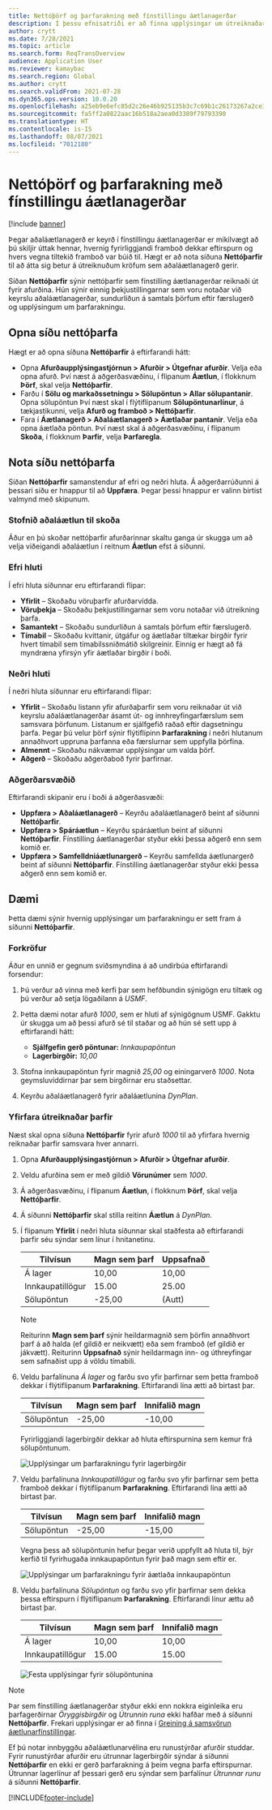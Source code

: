 ```yaml
---
title: Nettóþörf og þarfarakning með fínstillingu áætlanagerðar
description: Í þessu efnisatriði er að finna upplýsingar um útreiknaðar nettóþarfir og upplýsingar um þarfarakningu í fínstillingu áætlanagerðar.
author: crytt
ms.date: 7/28/2021
ms.topic: article
ms.search.form: ReqTransOverview
audience: Application User
ms.reviewer: kamaybac
ms.search.region: Global
ms.author: crytt
ms.search.validFrom: 2021-07-28
ms.dyn365.ops.version: 10.0.20
ms.openlocfilehash: a25eb9e6efc85d2c26e46b925135b3c7c69b1c26173267a2ce3f001f35fd0bab
ms.sourcegitcommit: fa5ff2a0822aac16b518a2aea0d3389f79793390
ms.translationtype: HT
ms.contentlocale: is-IS
ms.lasthandoff: 08/07/2021
ms.locfileid: "7012180"
---
```

# <a name="net-requirements-and-pegging-information-with-planning-optimization"></a>Nettóþörf og þarfarakning með fínstillingu áætlanagerðar

[!include [banner](../../includes/banner.md)]

Þegar aðaláætlanagerð er keyrð í fínstillingu áætlanagerðar er mikilvægt að þú skiljir úttak hennar, hvernig fyrirliggjandi framboð dekkar eftirspurn og hvers vegna tiltekið framboð var búið til. Hægt er að nota síðuna **Nettóþarfir** til að átta sig betur á útreiknuðum kröfum sem aðaláætlanagerð gerir.

Síðan **Nettóþarfir** sýnir nettóþarfir sem fínstilling áætlanagerðar reiknaði út fyrir afurðina. Hún sýnir einnig þekjustillingarnar sem voru notaðar við keyrslu aðaláætlanagerðar, sundurliðun á samtals þörfum eftir færslugerð og upplýsingum um þarfarakningu.

## <a name="open-the-net-requirements-page"></a>Opna síðu nettóþarfa

Hægt er að opna síðuna **Nettóþarfir** á eftirfarandi hátt:

- Opna **Afurðaupplýsingastjórnun \> Afurðir \> Útgefnar afurðir**. Velja eða opna afurð. Því næst á aðgerðasvæðinu, í flipanum **Áætlun**, í flokknum **Þörf**, skal velja **Nettóþarfir**.
- Farðu í **Sölu og markaðssetningu \> Sölupöntun \> Allar sölupantanir**. Opna sölupöntun Því næst skal í flýtiflipanum **Sölupöntunarlínur**, á tækjastikunni, velja **Afurð og framboð \> Nettóþarfir**.
- Fara í **Áætlanagerð \> Aðaláætlanagerð \> Áætlaðar pantanir**. Velja eða opna áætlaða pöntun. Því næst skal á aðgerðasvæðinu, í flipanum **Skoða**, í flokknum **Þarfir**, velja **Þarfaregla**.

## <a name="use-the-net-requirements-page"></a>Nota síðu nettóþarfa

Síðan **Nettóþarfir** samanstendur af efri og neðri hluta. Á aðgerðarrúðunni á þessari síðu er hnappur til að **Uppfæra**. Þegar þessi hnappur er valinn birtist valmynd með skipunum.

### <a name="select-a-master-plan-to-view"></a>Stofnið aðaláætlun til skoða

Áður en þú skoðar nettóþarfir afurðarinnar skaltu ganga úr skugga um að velja viðeigandi aðaláætlun í reitnum **Áætlun** efst á síðunni.

### <a name="upper-section"></a>Efri hluti

Í efri hluta síðunnar eru eftirfarandi flipar:

- **Yfirlit** – Skoðaðu vöruþarfir afurðarvídda.
- **Vöruþekja** – Skoðaðu þekjustillingarnar sem voru notaðar við útreikning þarfa.
- **Samantekt** – Skoðaðu sundurliðun á samtals þörfum eftir færslugerð.
- **Tímabil** – Skoðaðu kvittanir, útgáfur og áætlaðar tiltækar birgðir fyrir hvert tímabil sem tímabilssniðmátið skilgreinir. Einnig er hægt að fá myndræna yfirsýn yfir áætlaðar birgðir í boði.

### <a name="lower-section"></a>Neðri hluti

Í neðri hluta síðunnar eru eftirfarandi flipar:

- **Yfirlit** – Skoðaðu listann yfir afurðaþarfir sem voru reiknaðar út við keyrslu aðaláætlanagerðar ásamt út- og innhreyfingarfærslum sem samsvara þörfunum. Listanum er sjálfgefið raðað eftir dagsetningu þarfa. Þegar þú velur þörf sýnir flýtiflipinn **Þarfarakning** í neðri hlutanum annaðhvort uppruna þarfanna eða færslurnar sem uppfylla þörfina.
- **Almennt** – Skoðaðu nákvæmar upplýsingar um valda þörf.
- **Aðgerð** – Skoðaðu aðgerðaboð fyrir þarfirnar.

### <a name="the-action-pane"></a>Aðgerðarsvæðið

Eftirfarandi skipanir eru í boði á aðgerðasvæði:

- **Uppfæra \> Aðaláætlanagerð** – Keyrðu aðaláætlanagerð beint af síðunni **Nettóþarfir**.
- **Uppfæra \> Spáráætlun** – Keyrðu spáráætlun beint af síðunni **Nettóþarfir**. Fínstilling áætlanagerðar styður ekki þessa aðgerð enn sem komið er.
- **Uppfæra \> Samfelldniáætlunargerð** – Keyrðu samfellda áætlunargerð beint af síðunni **Nettóþarfir**. Fínstilling áætlanagerðar styður ekki þessa aðgerð enn sem komið er.

## <a name="example-scenario"></a>Dæmi

Þetta dæmi sýnir hvernig upplýsingar um þarfarakningu er sett fram á síðunni **Nettóþarfir**.

### <a name="prerequisites"></a>Forkröfur

Áður en unnið er gegnum sviðsmyndina á að undirbúa eftirfarandi forsendur:

1. Þú verður að vinna með kerfi þar sem hefðbundin sýnigögn eru tiltæk og þú verður að setja lögaðilann á *USMF*.
2. Þetta dæmi notar afurð *1000*, sem er hluti af sýnigögnum USMF. Gakktu úr skugga um að þessi afurð sé til staðar og að hún sé sett upp á eftirfarandi hátt:

    - **Sjálfgefin gerð pöntunar:** *Innkaupapöntun*
    - **Lagerbirgðir:** *10,00*

3. Stofna innkaupapöntun fyrir magnið *25,00* og einingarverð *1000*. Nota geymsluvíddirnar þar sem birgðirnar eru staðsettar.
4. Keyrðu aðaláætlanagerð fyrir aðaláætlunina *DynPlan*.

### <a name="review-the-calculated-requirements"></a>Yfirfara útreiknaðar þarfir

Næst skal opna síðuna **Nettóþarfir** fyrir afurð *1000* til að yfirfara hvernig reiknaðar þarfir samsvara hver annarri.

1. Opna **Afurðaupplýsingastjórnun \> Afurðir \> Útgefnar afurðir**.
1. Veldu afurðina sem er með gildið **Vörunúmer** sem *1000*.
1. Á aðgerðasvæðinu, í flipanum **Áætlun**, í flokknum **Þörf**, skal velja **Nettóþarfir**.
1. Á síðunni **Nettóþarfir** skal stilla reitinn **Áætlun** á *DynPlan*.
1. Í flipanum **Yfirlit** í neðri hluta síðunnar skal staðfesta að eftirfarandi þarfir séu sýndar sem línur í hnitanetinu.

    | Tilvísun | Magn sem þarf | Uppsafnað |
    |---|---|---|
    | Á lager | 10,00 | 10,00 |
    | Innkaupatillögur | 15.00 | 25.00 |
    | Sölupöntun | -25,00 | (Autt) |

    > [!NOTE]
    > Reiturinn **Magn sem þarf** sýnir heildarmagnið sem þörfin annaðhvort þarf á að halda (ef gildið er neikvætt) eða sem framboð (ef gildið er jákvætt). Reiturinn **Uppsafnað** sýnir heildarmagn inn- og úthreyfingar sem safnaðist upp á völdu tímabili.

1. Veldu þarfalínuna *Á lager* og farðu svo yfir þarfirnar sem þetta framboð dekkar í flýtiflipanum **Þarfarakning**. Eftirfarandi lína ætti að birtast þar.

    | Tilvísun | Magn sem þarf | Innifalið magn |
    |---|---|---|
    | Sölupöntun | -25,00 | -10,00 |

    Fyrirliggjandi lagerbirgðir dekkar að hluta eftirspurnina sem kemur frá sölupöntunum.

    ![Upplýsingar um þarfarakningu fyrir lagerbirgðir](media/pegging-on-hand.png "Upplýsingar um þarfarakningu fyrir lagerbirgðir")

1. Veldu þarfalínuna *Innkaupatillögur* og farðu svo yfir þarfirnar sem þetta framboð dekkar í flýtiflipanum **Þarfarakning**. Eftirfarandi lína ætti að birtast þar.

    | Tilvísun | Magn sem þarf | Innifalið magn |
    |---|---|---|
    | Sölupöntun | -25,00 | -15,00 |

    Vegna þess að sölupöntunin hefur þegar verið uppfyllt að hluta til, býr kerfið til fyrirhugaða innkaupapöntun fyrir það magn sem eftir er.

    ![Upplýsingar um þarfarakningu fyrir áætlaða innkaupapöntun](media/pegging-planned-purchase-order.png "Upplýsingar um þarfarakningu fyrir áætlaða innkaupapöntun")

1. Veldu þarfalínuna *Sölupöntun* og farðu svo yfir þarfirnar sem dekka þessa eftirspurn í flýtiflipanum **Þarfarakning**. Eftirfarandi línur ættu að birtast þar.

    | Tilvísun | Magn sem þarf | Innifalið magn |
    |---|---|---|
    | Á lager | 10,00 | 10,00 |
    | Innkaupatillögur | 15.00 | 15.00 |

    ![Festa upplýsingar fyrir sölupöntunina](media/pegging-planned-purchase-order.png "Festir upplýsingar fyrir sölupöntunina")

> [!NOTE]
> Þar sem fínstilling áætlanagerðar styður ekki enn nokkra eiginleika eru þarfagerðirnar *Öryggisbirgðir* og *Útrunnin runa* ekki hafðar með á síðunni **Nettóþarfir**. Frekari upplýsingar er að finna í [Greining á samsvörun áætlunarfínstillingar](planning-optimization-fit-analysis.md).
>
> Ef þú notar innbyggðu aðaláætlunarvélina eru runustýrðar afurðir studdar. Fyrir runustýrðar afurðir eru útrunnar lagerbirgðir sýndar á síðunni **Nettóþarfir** en ekki er gerð þarfarakning á þeim vegna þarfa eftirspurnar. Útrunnar lagerlínur af þessari gerð eru sýndar sem þarfalínur *Útrunnar runu* á síðunni **Nettóþarfir**.

[!INCLUDE[footer-include](../../../includes/footer-banner.md)]
